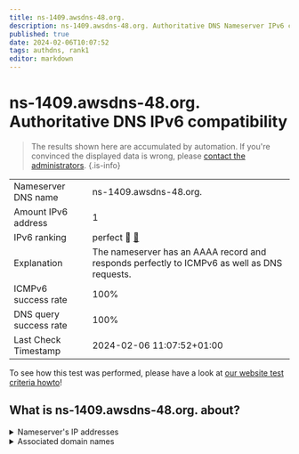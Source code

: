 ```yaml
---
title: ns-1409.awsdns-48.org.
description: ns-1409.awsdns-48.org. Authoritative DNS Nameserver IPv6 compatibility
published: true
date: 2024-02-06T10:07:52
tags: authdns, rank1
editor: markdown
---
```


# ns-1409.awsdns-48.org. Authoritative DNS IPv6 compatibility

> The results shown here are accumulated by automation. If you're convinced the displayed data is wrong, please [contact the administrators](/howto/chat). 
{.is-info}




|   |   |
| - | - |
| Nameserver DNS name | ns-1409.awsdns-48.org.
| Amount IPv6 address | 1
| IPv6 ranking | perfect :1st_place_medal: [🔗](/howto/ranking) |
| Explanation | The nameserver has an AAAA record and responds perfectly to ICMPv6 as well as DNS requests. |
| ICMPv6 success rate | 100%|
| DNS query success rate | 100% |
| Last Check Timestamp | 2024-02-06 11:07:52+01:00 |

To see how this test was performed, please have a look at [our website test criteria howto](/howto/testcriteria/authdns)!


## What is ns-1409.awsdns-48.org. about?




<details>
<summary>Nameserver's IP addresses</summary>

2600:9000:5305:8100::1

</details>



<details>
<summary>Associated domain names</summary>

www.ipsen.com

</details>
